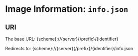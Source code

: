 # Image Information: `info.json`

## URI

The base URL: {scheme}://{server}{/prefix}/{identifier}

Redirects to: {scheme}://{server}{/prefix}/{identifier}/info.json
